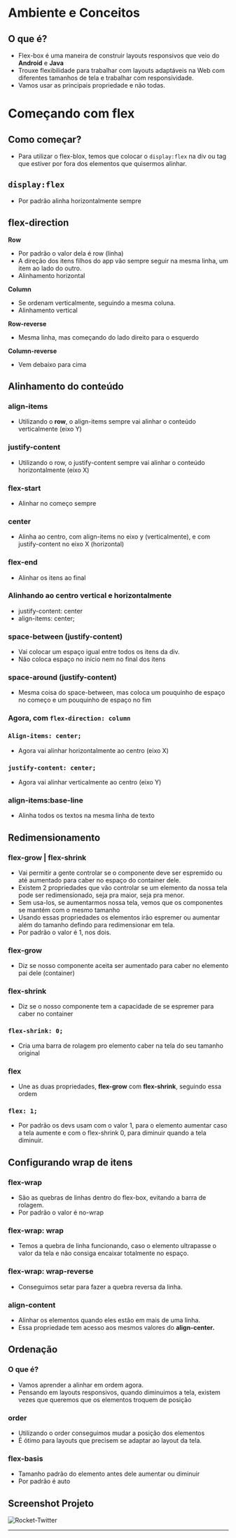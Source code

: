 # Ambiente e Conceitos

## O que é?

- Flex-box é uma maneira de construir layouts responsivos que veio do **Android** e **Java**
- Trouxe flexibilidade para trabalhar com layouts adaptáveis na Web com diferentes tamanhos de tela e trabalhar com responsividade.
- Vamos usar as principais propriedade e não todas.

# Começando com flex

## Como começar?

- Para utilizar o flex-blox, temos que colocar o `display:flex` na div ou tag que estiver por fora dos elementos que quisermos alinhar.

## ```display:flex```

- Por padrão alinha horizontalmente sempre

## flex-direction

**Row**

- Por padrão o valor dela é row (linha)
- A direção dos itens filhos do app vão sempre seguir na mesma linha, um item ao lado do outro.
- Alinhamento horizontal

**Column**

- Se ordenam verticalmente, seguindo a mesma coluna.
- Alinhamento vertical

**Row-reverse**

- Mesma linha, mas começando do lado direito para o esquerdo

**Column-reverse**

- Vem debaixo para cima

## Alinhamento do conteúdo

### **align-items**

- Utilizando o **row**, o align-items sempre vai alinhar o conteúdo verticalmente (eixo Y)

### **justify-content**

- Utilizando o row, o justify-content sempre vai alinhar o conteúdo horizontalmente (eixo X)

### **flex-start**

- Alinhar no começo sempre

### **center**

- Alinha ao centro, com align-items no eixo y (verticalmente), e com justify-content no eixo X (horizontal)

### **flex-end**

- Alinhar os itens ao final

### **Alinhando ao centro vertical e horizontalmente**

- justify-content: center
- align-items: center;

### **space-between (justify-content)**

- Vai colocar um espaço igual entre todos os itens da div.
- Não coloca espaço no início nem no final dos itens

### **space-around (justify-content)**

- Mesma coisa do space-between, mas coloca um pouquinho de espaço no começo e um pouquinho de espaço no fim

### **Agora, com ```flex-direction: column```**

### ```Align-items: center;```

- Agora vai alinhar horizontalmente ao centro (eixo X)

### ```justify-content: center;```

- Agora vai alinhar verticalmente ao centro (eixo Y)

### **align-items:base-line**

- Alinha todos os textos na mesma linha de texto

## Redimensionamento

### **flex-grow | flex-shrink**

- Vai permitir a gente controlar se o componente deve ser espremido ou até aumentado para caber no espaço do container dele.
- Existem 2 propriedades que vão controlar se um elemento da nossa tela pode ser redimensionado, seja pra maior, seja pra menor.
- Sem usa-los, se aumentarmos nossa tela, vemos que os componentes se mantém com o mesmo tamanho
- Usando essas propriedades os elementos irão espremer ou aumentar além do tamanho defindo para redimensionar em tela.
- Por padrão o valor é 1, nos dois.

### **flex-grow**

- Diz se nosso componente aceita ser aumentado para caber no elemento pai dele (container)

### **flex-shrink**

- Diz se o nosso componente tem a capacidade de se espremer para caber no container

### ```flex-shrink: 0;```

- Cria uma barra de rolagem pro elemento caber na tela do seu tamanho original

### flex

- Une as duas propriedades, **flex-grow** com **flex-shrink**, seguindo essa ordem

### ```flex: 1;```

- Por padrão os devs usam com o valor 1, para o elemento aumentar caso a tela aumente e com o flex-shrink 0, para diminuir quando a tela diminuir.

## Configurando wrap de itens

### **flex-wrap**

- São as quebras de linhas dentro do flex-box, evitando a barra de rolagem.
- Por padrão o valor é no-wrap

### **flex-wrap: wrap**

- Temos a quebra de linha funcionando, caso o elemento ultrapasse o valor da tela e não consiga encaixar totalmente no espaço.

### **flex-wrap: wrap-reverse**

- Conseguimos setar para fazer a quebra reversa da linha.

### **align-content**

- Alinhar os elementos quando eles estão em mais de uma linha.
- Essa propriedade tem acesso aos mesmos valores do **align-center.**

## Ordenação

### O que é?

- Vamos aprender a alinhar em ordem agora.
- Pensando em layouts responsivos, quando diminuimos a tela, existem vezes que queremos que os elementos troquem de posição

### **order**

- Utilizando o order conseguimos mudar a posição dos elementos
- É ótimo para layouts que precisem se adaptar ao layout da tela.

### **flex-basis**

- Tamanho padrão do elemento antes dele aumentar ou diminuir
- Por padrão é auto

## Screenshot Projeto

![Rocket-Twitter](/images/rockett.png)

---